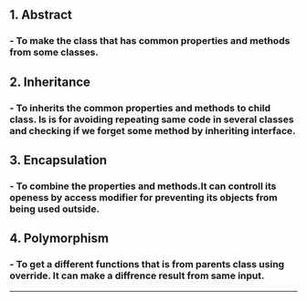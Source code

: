 ## 1. Abstract

### - To make the class that has common properties and methods from some classes.

## 2. Inheritance

### - To inherits the common properties and methods to child class. Is is for avoiding repeating same code in several classes and checking if we forget some method by inheriting interface.

## 3. Encapsulation

### - To combine the properties and methods.It can controll its openess by access modifier for preventing its objects from being used outside.

## 4. Polymorphism

### - To get a different functions that is from parents class using override. It can make a diffrence result from same input.

---
